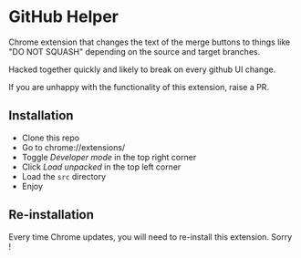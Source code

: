 # GitHub Helper

Chrome extension that changes the text of the merge buttons to things like "DO NOT SQUASH" depending on the source and target branches.

Hacked together quickly and likely to break on every github UI change.

If you are unhappy with the functionality of this extension, raise a PR.

## Installation

- Clone this repo
- Go to chrome://extensions/
- Toggle _Developer mode_ in the top right corner
- Click _Load unpacked_ in the top left corner
- Load the `src` directory
- Enjoy

## Re-installation

Every time Chrome updates, you will need to re-install this extension. Sorry !
